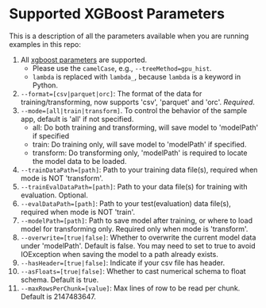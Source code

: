 Supported XGBoost Parameters
============================

This is a description of all the parameters available when you are running examples in this repo:

1. All [xgboost parameters](https://xgboost.readthedocs.io/en/latest/parameter.html) are supported.
   * Please use the `camelCase`, e.g., `--treeMethod=gpu_hist`.
   * `lambda` is replaced with `lambda_`, because `lambda` is a keyword in Python.
2. `--format=[csv|parquet|orc]`: The format of the data for training/transforming, now supports 'csv', 'parquet' and 'orc'. *Required*.
3. `--mode=[all|train|transform]`. To control the behavior of the sample app, default is 'all' if not specified.
   * all: Do both training and transforming, will save model to 'modelPath' if specified
   * train: Do training only, will save model to 'modelPath' if specified.
   * transform: Do transforming only, 'modelPath' is required to locate the model data to be loaded.
4. `--trainDataPath=[path]`: Path to your training data file(s), required when mode is NOT 'transform'.
5. `--trainEvalDataPath=[path]`: Path to your data file(s) for training with evaluation. Optional.
6. `--evalDataPath=[path]`: Path to your test(evaluation) data file(s), required when mode is NOT 'train'.
7. `--modelPath=[path]`: Path to save model after training, or where to load model for transforming only. Required only when mode is 'transform'.
8. `--overwrite=[true|false]`: Whether to overwrite the current model data under 'modelPath'. Default is false. You may need to set to true to avoid IOException when saving the model to a path already exists.
9. `--hasHeader=[true|false]`: Indicate if your csv file has header.
10. `--asFloats=[true|false]`: Whether to cast numerical schema to float schema. Default is true.
11. `--maxRowsPerChunk=[value]`: Max lines of row to be read per chunk. Default is 2147483647.
